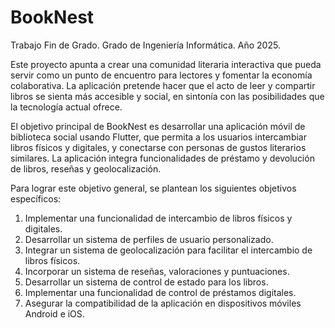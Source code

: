 # BookNest
Trabajo Fin de Grado. Grado de Ingeniería Informática. Año 2025.

Este proyecto apunta a crear una comunidad literaria interactiva que pueda servir como un punto de encuentro para lectores y fomentar la economía colaborativa. La aplicación pretende hacer que el acto de leer y compartir libros se sienta más accesible y social, en sintonía con las posibilidades que la tecnología actual ofrece.

El objetivo principal de BookNest es desarrollar una aplicación móvil de biblioteca social usando Flutter, que permita a los usuarios intercambiar libros físicos y digitales, y conectarse con personas de gustos literarios similares. La aplicación integra funcionalidades de préstamo y devolución de libros, reseñas y geolocalización.

Para lograr este objetivo general, se plantean los siguientes objetivos específicos:
1. Implementar una funcionalidad de intercambio de libros físicos y digitales.
2. Desarrollar un sistema de perfiles de usuario personalizado.
3. Integrar un sistema de geolocalización para facilitar el intercambio de libros físicos.
4. Incorporar un sistema de reseñas, valoraciones y puntuaciones.
5. Desarrollar un sistema de control de estado para los libros.
6. Implementar una funcionalidad de control de préstamos digitales.
7. Asegurar la compatibilidad de la aplicación en dispositivos móviles Android e iOS.